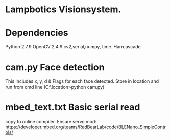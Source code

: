 # Lampbotics Visionsystem.

# Dependencies 
Python 2.7.9 OpenCV 2.4.9
cv2,serial,numpy, time.
Harrcascade
# cam.py      Face detection
This includes x, y, d & Flags for each face detected.
Store in location and run from cmd line (C:\location>python cam.py)

# mbed_text.txt    Basic serial read
copy to online compiler.
Ensure servo mod:
https://developer.mbed.org/teams/RedBearLab/code/BLENano_SimpleControls/
